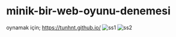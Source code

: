 # minik-bir-web-oyunu-denemesi
oynamak için; https://tunhnt.github.io/
![ss1](https://user-images.githubusercontent.com/43764640/158786877-36795bb9-8dcd-45b4-8139-28887c56f15f.png)
![ss2](https://user-images.githubusercontent.com/43764640/158786885-0322c517-6798-4c14-b335-0069304a3791.png)
